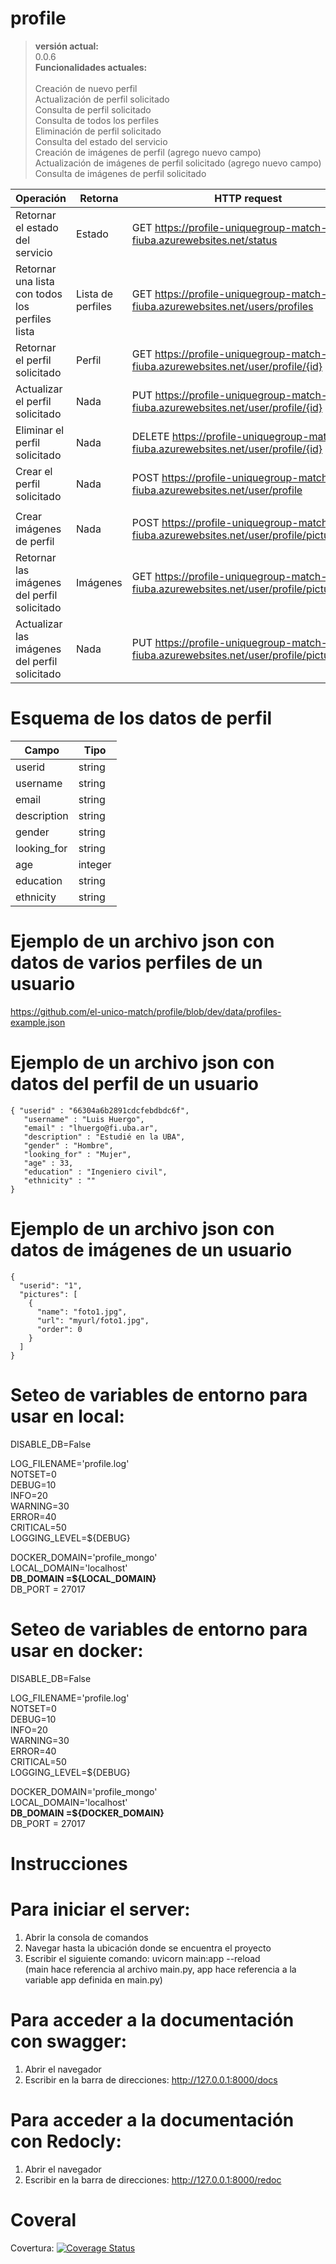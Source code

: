 # profile

> __versión actual:__\
> 0.0.6
> \
> __Funcionalidades actuales:__\
> \
> Creación de nuevo perfil\
> Actualización de perfil solicitado\
> Consulta de perfil solicitado\
> Consulta de todos los perfiles\
> Eliminación de perfil solicitado\
> Consulta del estado del servicio\
> Creación de imágenes de perfil (agrego nuevo campo)\
> Actualización de imágenes de perfil solicitado (agrego nuevo campo)\
> Consulta de imágenes de perfil solicitado

| Operación                                       | Retorna           | HTTP request                                                                             |
|-------------------------------------------------|-------------------|------------------------------------------------------------------------------------------|
| Retornar el estado del servicio                 | Estado            | GET https://profile-uniquegroup-match-fiuba.azurewebsites.net/status                     |
| Retornar una lista con todos los perfiles lista | Lista de perfiles | GET https://profile-uniquegroup-match-fiuba.azurewebsites.net/users/profiles             |
| Retornar el perfil solicitado                   | Perfil            | GET https://profile-uniquegroup-match-fiuba.azurewebsites.net/user/profile/{id}          |
| Actualizar el perfil solicitado                 | Nada              | PUT https://profile-uniquegroup-match-fiuba.azurewebsites.net/user/profile/{id}          |
| Eliminar el perfil solicitado                   | Nada              | DELETE https://profile-uniquegroup-match-fiuba.azurewebsites.net/user/profile/{id}       |
| Crear el perfil solicitado                      | Nada              | POST https://profile-uniquegroup-match-fiuba.azurewebsites.net/user/profile              |
|                                                 |                   |                                                                                          |
| Crear imágenes de perfil                        | Nada              | POST https://profile-uniquegroup-match-fiuba.azurewebsites.net/user/profile/pictures     |
| Retornar las imágenes del perfil solicitado     | Imágenes          | GET https://profile-uniquegroup-match-fiuba.azurewebsites.net/user/profile/pictures/{id} |
| Actualizar las imágenes del perfil solicitado   | Nada              | PUT https://profile-uniquegroup-match-fiuba.azurewebsites.net/user/profile/pictures/{id} |

# Esquema de los datos de perfil

| Campo       | Tipo    |
|-------------|---------|
| userid      | string  |
| username    | string  | 
| email       | string  |
| description | string  |
| gender      | string  |
| looking_for | string  |
| age         | integer | 
| education   | string  |
| ethnicity   | string  |  

# Ejemplo de un archivo json con datos de varios perfiles de un usuario
https://github.com/el-unico-match/profile/blob/dev/data/profiles-example.json

# Ejemplo de un archivo json con datos del perfil de un usuario
```
{ "userid" : "66304a6b2891cdcfebdbdc6f",
   "username" : "Luis Huergo",
   "email" : "lhuergo@fi.uba.ar",
   "description" : "Estudié en la UBA",
   "gender" : "Hombre",
   "looking_for" : "Mujer",
   "age" : 33,
   "education" : "Ingeniero civil",
   "ethnicity" : ""
}
```
# Ejemplo de un archivo json con datos de imágenes de un usuario
```
{
  "userid": "1",
  "pictures": [
    {
      "name": "foto1.jpg",
      "url": "myurl/foto1.jpg",
      "order": 0
    }
  ]
}
```

# Seteo de variables de entorno para usar en local:

  DISABLE_DB=False

  LOG_FILENAME='profile.log'\
  NOTSET=0\
  DEBUG=10\
  INFO=20\
  WARNING=30\
  ERROR=40\
  CRITICAL=50\
  LOGGING_LEVEL=${DEBUG}

  DOCKER_DOMAIN='profile_mongo'\
  LOCAL_DOMAIN='localhost'\
  **DB_DOMAIN =${LOCAL_DOMAIN}**\
  DB_PORT = 27017

# Seteo de variables de entorno para usar en docker:

  DISABLE_DB=False

  LOG_FILENAME='profile.log'\
  NOTSET=0\
  DEBUG=10\
  INFO=20\
  WARNING=30\
  ERROR=40\
  CRITICAL=50\
  LOGGING_LEVEL=${DEBUG}

  DOCKER_DOMAIN='profile_mongo'\
  LOCAL_DOMAIN='localhost'\
  **DB_DOMAIN =${DOCKER_DOMAIN}**\
  DB_PORT = 27017

# Instrucciones

# Para iniciar el server: 
  1) Abrir la consola de comandos
  2) Navegar hasta la ubicación donde se encuentra el proyecto
  3) Escribir el siguiente comando: uvicorn main:app --reload <br />
     (main hace referencia al archivo main.py, app hace referencia a la variable app definida en main.py)
	 
# Para acceder a la documentación con swagger: 
  1) Abrir el navegador
  2) Escribir en la barra de direcciones: http://127.0.0.1:8000/docs 
  
# Para acceder a la documentación con Redocly: 
  1) Abrir el navegador
  2) Escribir en la barra de direcciones: http://127.0.0.1:8000/redoc 
  
# Coveral
Covertura: [![Coverage Status](https://coveralls.io/repos/github/el-unico-match/profile/badge.svg?branch=coveral-incorporation)](https://coveralls.io/github/el-unico-match/profile?branch=coveral-incorporation)
